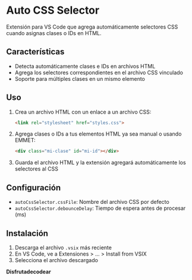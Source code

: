 # Auto CSS Selector
Extensión para VS Code que agrega automáticamente selectores CSS cuando asignas clases o IDs en HTML.
## Características
- Detecta automáticamente clases e IDs en archivos HTML
- Agrega los selectores correspondientes en el archivo CSS vinculado
- Soporte para múltiples clases en un mismo elemento
## Uso
1. Crea un archivo HTML con un enlace a un archivo CSS:
   ```html
   <link rel="stylesheet" href="styles.css">
   ```
2. Agrega clases o IDs a tus elementos HTML ya sea manual o usando EMMET:
   ```html
   <div class="mi-clase" id="mi-id"></div>
   ```
3. Guarda el archivo HTML y la extensión agregará automáticamente los selectores al CSS
## Configuración
- `autoCssSelector.cssFile`: Nombre del archivo CSS por defecto
- `autoCssSelector.debounceDelay`: Tiempo de espera antes de procesar (ms)
## Instalación
1. Descarga el archivo `.vsix` más reciente
2. En VS Code, ve a Extensiones > ... > Install from VSIX
3. Selecciona el archivo descargado

**Disfrutadecodear**

